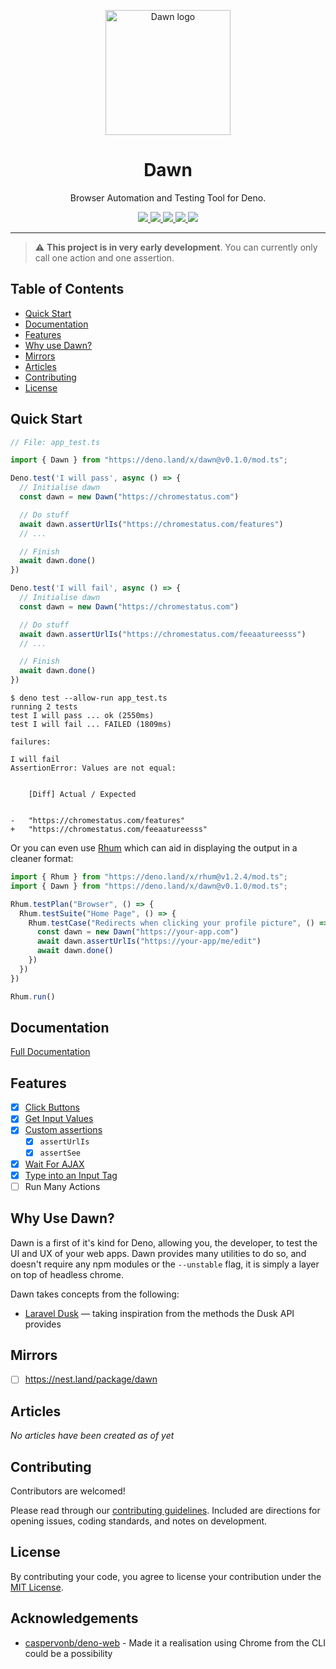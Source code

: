 <p align="center">
  <img height="200" src="https://drash.land/dawn/assets/img/dawn.svg" alt="Dawn logo">
  <h1 align="center">Dawn</h1>
</p>
<p align="center">Browser Automation and Testing Tool for Deno.</p>
<p align="center">
  <a href="https://github.com/drashland/dawn/releases">
    <img src="https://img.shields.io/github/release/drashland/dawn.svg?color=bright_green&label=latest">
  </a>
  <a href="https://github.com/drashland/dawn/actions">
    <img src="https://img.shields.io/github/workflow/status/drashland/dawn/master?label=ci">
  </a>
  <a href="https://discord.gg/SgejNXq">
    <img src="https://img.shields.io/badge/chat-on%20discord-blue">
  </a>
  <a href="https://twitter.com/drash_land">
    <img src="https://img.shields.io/twitter/url?label=%40drash_land&style=social&url=https%3A%2F%2Ftwitter.com%2Fdrash_land">
  </a>
  <a href="https://rb.gy/vxmeed">
    <img src="https://img.shields.io/badge/Tutorials-YouTube-red">
  </a>
</p>

---

> :warning: **This project is in very early development**. You can currently only call one action and one assertion.

## Table of Contents
- [Quick Start](#quick-start)
- [Documentation](#documentation)
- [Features](#features)
- [Why use Dawn?](#why-use-dawn)
- [Mirrors](#mirrors)
- [Articles](#articles)
- [Contributing](#contributing)
- [License](#license)

## Quick Start
```typescript
// File: app_test.ts

import { Dawn } from "https://deno.land/x/dawn@v0.1.0/mod.ts";

Deno.test('I will pass', async () => {
  // Initialise dawn
  const dawn = new Dawn("https://chromestatus.com")

  // Do stuff
  await dawn.assertUrlIs("https://chromestatus.com/features")
  // ...

  // Finish
  await dawn.done()
})

Deno.test('I will fail', async () => {
  // Initialise dawn
  const dawn = new Dawn("https://chromestatus.com")

  // Do stuff
  await dawn.assertUrlIs("https://chromestatus.com/feeaatureesss")
  // ...

  // Finish
  await dawn.done()
})
```

```
$ deno test --allow-run app_test.ts
running 2 tests
test I will pass ... ok (2550ms)
test I will fail ... FAILED (1809ms)

failures:

I will fail
AssertionError: Values are not equal:


    [Diff] Actual / Expected


-   "https://chromestatus.com/features"
+   "https://chromestatus.com/feeaatureesss"
```

Or you can even use [Rhum](https://github.com/drashland/rhum) which can aid in displaying the output in a cleaner format:

```typescript
import { Rhum } from "https://deno.land/x/rhum@v1.2.4/mod.ts";
import { Dawn } from "https://deno.land/x/dawn@v0.1.0/mod.ts";

Rhum.testPlan("Browser", () => {
  Rhum.testSuite("Home Page", () => {
    Rhum.testCase("Redirects when clicking your profile picture", () => {
      const dawn = new Dawn("https://your-app.com")
      await dawn.assertUrlIs("https://your-app/me/edit")
      await dawn.done()
    })
  })
})

Rhum.run()
```

## Documentation

[Full Documentation](https://drash.land/dawn)

## Features

- [x] [Click Buttons](url)
- [x] [Get Input Values](url)
- [x] [Custom assertions](url)
    - [x] `assertUrlIs`
    - [x] `assertSee`
- [x] [Wait For AJAX](url)
- [x] [Type into an Input Tag](url)
- [ ] Run Many Actions

## Why Use Dawn?

Dawn is a first of it's kind for Deno, allowing you, the developer, to test the UI and UX of your web apps. Dawn provides many utilities to do so, and doesn't require any npm modules or the `--unstable` flag, it is simply a layer on top of headless chrome.

Dawn takes concepts from the following:

* <a href="https://laravel.com/docs/8.x/dusk" target="_BLANK">Laravel Dusk</a> &mdash; taking inspiration from the methods the Dusk API provides</a>

## Mirrors

* [ ] https://nest.land/package/dawn

## Articles

*No articles have been created as of yet*

## Contributing

Contributors are welcomed!

Please read through our [contributing guidelines](./.github/CONTRIBUTING.md). Included are directions for opening issues, coding standards, and notes on development.

## License

By contributing your code, you agree to license your contribution under the [MIT License](./LICENSE).

## Acknowledgements

- [caspervonb/deno-web](https://github.com/caspervonb/deno-web) - Made it a realisation using Chrome from the CLI could be a possibility